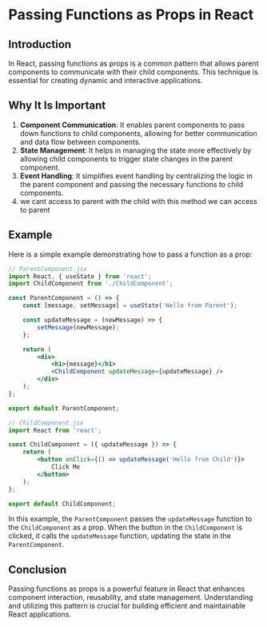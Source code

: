 # Passing Functions as Props in React

## Introduction

In React, passing functions as props is a common pattern that allows parent components to communicate with their child components. This technique is essential for creating dynamic and interactive applications.

## Why It Is Important

1. **Component Communication**: It enables parent components to pass down functions to child components, allowing for better communication and data flow between components.
2. **State Management**: It helps in managing the state more effectively by allowing child components to trigger state changes in the parent component.
3. **Event Handling**: It simplifies event handling by centralizing the logic in the parent component and passing the necessary functions to child components.
4. we cant access to parent with the child with this method we can access to parent 

## Example

Here is a simple example demonstrating how to pass a function as a prop:

```jsx
// ParentComponent.jsx
import React, { useState } from 'react';
import ChildComponent from './ChildComponent';

const ParentComponent = () => {
    const [message, setMessage] = useState('Hello from Parent');

    const updateMessage = (newMessage) => {
        setMessage(newMessage);
    };

    return (
        <div>
            <h1>{message}</h1>
            <ChildComponent updateMessage={updateMessage} />
        </div>
    );
};

export default ParentComponent;

// ChildComponent.jsx
import React from 'react';

const ChildComponent = ({ updateMessage }) => {
    return (
        <button onClick={() => updateMessage('Hello from Child')}>
            Click Me
        </button>
    );
};

export default ChildComponent;
```

In this example, the `ParentComponent` passes the `updateMessage` function to the `ChildComponent` as a prop. When the button in the `ChildComponent` is clicked, it calls the `updateMessage` function, updating the state in the `ParentComponent`.

## Conclusion

Passing functions as props is a powerful feature in React that enhances component interaction, reusability, and state management. Understanding and utilizing this pattern is crucial for building efficient and maintainable React applications.